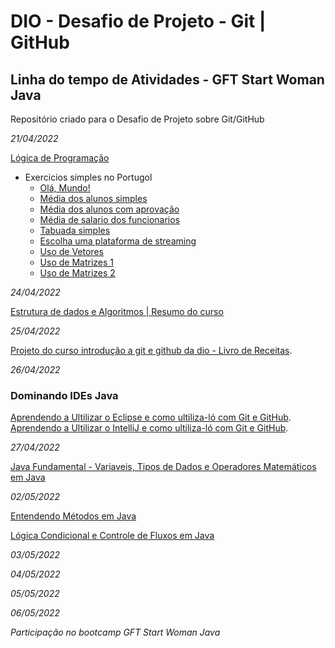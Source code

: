 # DIO - Desafio de Projeto - Git | GitHub
## Linha do tempo de Atividades - GFT Start Woman Java

Repositório criado para o Desafio de Projeto sobre Git/GitHub


*21/04/2022*

[Lógica de Programação](https://github.com/Brunarquino/dio-desafio-github-primeiro-repositorio/tree/main/logicaDeProgramacao)

 - Exercicios simples no Portugol
   - [Olá, Mundo!](https://github.com/Brunarquino/dio-desafio-github-primeiro-repositorio/blob/main/logicaDeProgramacao/olaMundoNoPortugol.por)
   - [Média dos alunos simples](https://github.com/Brunarquino/dio-desafio-github-primeiro-repositorio/blob/main/logicaDeProgramacao/mediaAlunos-%20portugol.por)
   - [Média dos alunos com aprovação](https://github.com/Brunarquino/dio-desafio-github-primeiro-repositorio/blob/main/logicaDeProgramacao/aprovacao.por)
   - [Média de salario dos funcionarios](https://github.com/Brunarquino/dio-desafio-github-primeiro-repositorio/blob/main/logicaDeProgramacao/mediaDoFuncionario.por)
   - [Tabuada simples](https://github.com/Brunarquino/dio-desafio-github-primeiro-repositorio/blob/main/logicaDeProgramacao/tabuada-%20portugol.por)
   - [Escolha uma plataforma de streaming](https://github.com/Brunarquino/dio-desafio-github-primeiro-repositorio/blob/main/logicaDeProgramacao/escolha.por)
   - [Uso de Vetores](https://github.com/Brunarquino/dio-desafio-github-primeiro-repositorio/blob/main/logicaDeProgramacao/vetor.por)
   - [Uso de Matrizes 1](https://github.com/Brunarquino/dio-desafio-github-primeiro-repositorio/blob/main/logicaDeProgramacao/exercicioFinalMatriz.por)
   - [Uso de Matrizes 2](https://github.com/Brunarquino/dio-desafio-github-primeiro-repositorio/blob/main/logicaDeProgramacao/matrizexercicio%20final.por)

*24/04/2022*

[Estrutura de dados e Algoritmos | Resumo do curso](https://github.com/Brunarquino/dio-desafio-github-primeiro-repositorio/tree/main/estruturaDeRepeticao)

*25/04/2022*

[Projeto do curso introdução a git e github da dio - Livro de Receitas](https://github.com/Brunarquino/livro-receitas).

*26/04/2022*

### Dominando IDEs Java
[Aprendendo a Ultilizar o Eclipse e como ultiliza-ló com Git e GitHub](https://github.com/Brunarquino/teste-curso-dio-dominando-ides-java).
[Aprendendo a Ultilizar o IntelliJ e como ultiliza-ló com Git e GitHub](https://github.com/Brunarquino/teste-curso-dio-dominando-ides-intelliJ-).


*27/04/2022*

[Java Fundamental - Variaveis, Tipos de Dados e Operadores Matemáticos em Java](https://github.com/Brunarquino/VTO)


*02/05/2022*

[Entendendo Métodos em Java](https://github.com/Brunarquino/curso_metodos/tree/master)

[Lógica Condicional e Controle de Fluxos em Java](https://github.com/Brunarquino/curso-logica-condicional-e-controle-de-fluxos-em-java)

[]()

*03/05/2022*

[]()

[]()

[]()

*04/05/2022*

[]()

[]()

[]()

*05/05/2022*

[]()

[]()

[]()

*06/05/2022*

[]()

[]()

[]()


*Participação no bootcamp GFT Start Woman Java*
